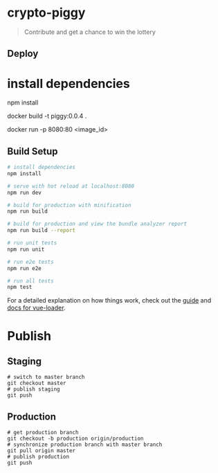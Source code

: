 # crypto-piggy

> Contribute and get a chance to win the lottery
## Deploy

# install dependencies
npm install

docker build -t piggy:0.0.4 .

docker run -p 8080:80 <image_id>

## Build Setup

``` bash
# install dependencies
npm install

# serve with hot reload at localhost:8080
npm run dev

# build for production with minification
npm run build

# build for production and view the bundle analyzer report
npm run build --report

# run unit tests
npm run unit

# run e2e tests
npm run e2e

# run all tests
npm test
```

For a detailed explanation on how things work, check out the [guide](http://vuejs-templates.github.io/webpack/) and [docs for vue-loader](http://vuejs.github.io/vue-loader).

# Publish

## Staging
```
# switch to master branch
git checkout master
# publish staging
git push
```

## Production
```
# get production branch
git checkout -b production origin/production
# synchronize production branch with master branch
git pull origin master
# publish production
git push
```
